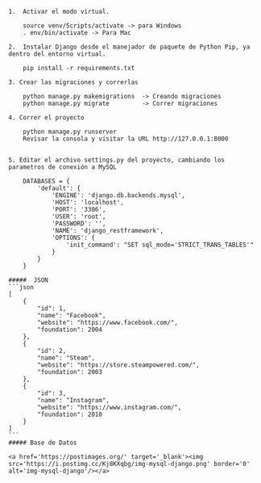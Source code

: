 
    1.  Activar el modo virtual.

        source venv/Scripts/activate -> para Windows
        . env/bin/activate -> Para Mac

    2.  Instalar Django desde el manejador de paquete de Python Pip, ya dentro del entorno virtual.

        pip install -r requirements.txt

    3. Crear las migraciones y correrlas

        python manage.py makemigrations  -> Creando migraciones
        python manage.py migrate         -> Correr migraciones

    4. Correr el proyecto

        python manage.py runserver
        Revisar la consola y visitar la URL http://127.0.0.1:8000


    5. Editar el archivo settings.py del proyecto, cambiando los parametros de conexión a MySQL

        DATABASES = {
            'default': {
                'ENGINE': 'django.db.backends.mysql',
                'HOST': 'localhost',
                'PORT': '3306',
                'USER': 'root',
                'PASSWORD': '',
                'NAME': 'django_restframework',
                'OPTIONS': {
                    'init_command': "SET sql_mode='STRICT_TRANS_TABLES'"
                }
            }
        }  

    #####  JSON
    ```json
    [
        {
            "id": 1,
            "name": "Facebook",
            "website": "https://www.facebook.com/",
            "foundation": 2004
        },
        {
            "id": 2,
            "name": "Steam",
            "website": "https://store.steampowered.com/",
            "foundation": 2003
        },
        {
            "id": 3,
            "name": "Instagram",
            "website": "https://www.instagram.com/",
            "foundation": 2010
        }
    ]
    ```
    ##### Base de Datos

    <a href='https://postimages.org/' target='_blank'><img src='https://i.postimg.cc/Kj8KXqbg/img-mysql-django.png' border='0' alt='img-mysql-django'/></a>